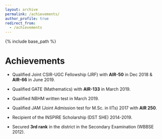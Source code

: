 ```yaml
---
layout: archive
permalink: /achievements/
author_profile: true
redirect_from:
  - /achievements
---
```


{% include base_path %}

Achievements
======
* Qualified Joint CSIR-UGC Fellowship (JRF) with **AIR-50** in Dec 2018 & **AIR-66** in June 2019.

* Qualified GATE (Mathematics) with **AIR-133** in March 2019.

* Qualified NBHM written test in March 2019.

* Qualified JAM (Joint Admission test for M.Sc. in IITs) 2017 with **AIR 250**.

* Recipient of the INSPIRE Scholarship (DST SHE) 2014-2019.

*  Secured **3rd rank** in the district in the Secondary Examination (WBBSE 2012).


